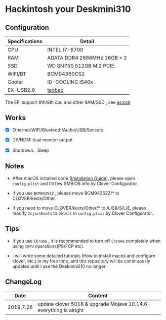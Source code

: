 # Hackintosh your Deskmini310

## Configuration

| Specifications | Detail                                                                                    |
|----------------|-------------------------------------------------------------------------------------------|
| CPU            | INTEL I7-8700                                                                             |
| RAM            | ADATA DDR4 2666MHz 16GB × 2                                                               |
| SSD            | WD SN750 512GB M.2 PCIE                                                                   |
| WIFI/BT        | BCM94360CS2                                                                               |
| Cooler         | ID-COOLING IS40x                                                                          |
| EX-USB2.0      | [taobao](https://item.taobao.com/item.htm?spm=a1z09.2.0.0.5d642e8dpFbnJC&id=546924712980) |

The EFI support 9th/8th cpu and other RAM/SSD , see [asrock](https://www.asrock.com/nettop/Intel/DeskMini%20310%20Series/index.asp#Support)

## Works

* [x] Ethernet/WIFI/Bluetooth/Audio/USB/Sensors

* [x] DP/HDMI dual monitor output

* [x] Shutdown、Sleep

## Notes

* After macOS installed done ([Installation Guide](https://www.tonymacx86.com/threads/unibeast-install-macos-mojave-on-any-supported-intel-based-pc.259381/)), please open `config.plist` and  fill few SMBIOS info by Clover Configurator.

* If you use `BCM94352Z` , please move BCM94352Z/* to CLOVER/kexts/Other.

* If you need to move CLOVER/kexts/Other/* to /L/E&/S/L/E, please modify `InjectKexts` to `Detect` in `config.plist` by Clover Configurator.

## Tips

* If you use `Chrome` , it is recommended to turn off `Chrome` completely when using `IGPU` operations(PS/FCP etc).

* I will write some detailed tutorials (How to install macos and configure clover, etc.) in my free time, and this repository will be continuously updated until I  use the Deskmini310 no longer.

## ChangeLog

| Date      | Content                                                              |
|-----------|----------------------------------------------------------------------|
| 2019.7.28 | update clover  5018 & upgrade Mojave 10.14.6 , everything is alright |


